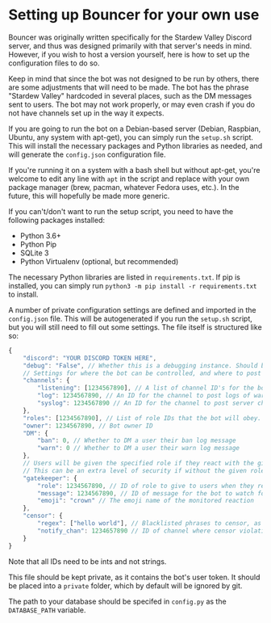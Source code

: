 # Setting up Bouncer for your own use

Bouncer was originally written specifically for the Stardew Valley Discord server, and thus was designed primarily with that server's needs in mind. However, if you wish to host a version yourself, here is how to set up the configuration files to do so.

Keep in mind that since the bot was not designed to be run by others, there are some adjustments that will need to be made. The bot has the phrase "Stardew Valley" hardcoded in several places, such as the DM messages sent to users. The bot may not work properly, or may even crash if you do not have channels set up in the way it expects.

If you are going to run the bot on a Debian-based server (Debian, Raspbian, Ubuntu, any system with apt-get), you can simply run the `setup.sh` script. This will install the necessary packages and Python libraries as needed, and will generate the `config.json` configuration file.

If you're running it on a system with a bash shell but without apt-get, you're welcome to edit any line with `apt` in the script and replace with your own package manager (brew, pacman, whatever Fedora uses, etc.). In the future, this will hopefully be made more generic.

If you can't/don't want to run the setup script, you need to have the following packages installed:

- Python 3.6+
- Python Pip
- SQLite 3
- Python Virtualenv (optional, but recommended)

The necessary Python libraries are listed in `requirements.txt`. If pip is installed, you can simply run `python3 -m pip install -r requirements.txt` to install.

A number of private configuration settings are defined and imported in the `config.json` file. This will be autogenerated if you run the `setup.sh` script, but you will still need to fill out some settings. The file itself is structured like so:

```javascript
{
    "discord": "YOUR DISCORD TOKEN HERE",
    "debug": "False", // Whether this is a debugging instance. Should be "True" or "False"
    // Settings for where the bot can be controlled, and where to post items
    "channels": {
        "listening": [1234567890], // A list of channel ID's for the bot to listen in. The '[]' must be there
        "log": 1234567890, // An ID for the channel to post logs of warnings, bans, etc.
        "syslog": 1234567890 // An ID for the channel to post server changes, such as users joining, leaving, etc.
    },
    "roles": [1234567890], // List of role IDs that the bot will obey. Again, the '[]' are required.
    "owner": 1234567890, // Bot owner ID
    "DM": {
        "ban": 0, // Whether to DM a user their ban log message
        "warn": 0 // Whether to DM a user their warn log message
    },
    // Users will be given the specified role if they react with the given emoji on the specified message
    // This can be an extra level of security if without the given role, the user has no server read/write access
    "gatekeeper": {
        "role": 1234567890, // ID of role to give to users when they react to the specified message
        "message": 1234567890, // ID of message for the bot to watch for reactions
        "emoji": "crown" // The emoji name of the monitored reaction
    },
    "censor": {
        "regex": ["hello world"], // Blacklisted phrases to censor, as regex
        "notify_chan": 1234657890 // ID of channel where censor violations should notify admins
    }
}
```

Note that all IDs need to be ints and not strings.

This file should be kept private, as it contains the bot's user token. It should be placed into a `private` folder, which by default will be ignored by git.

The path to your database should be specifed in `config.py` as the `DATABASE_PATH` variable.
